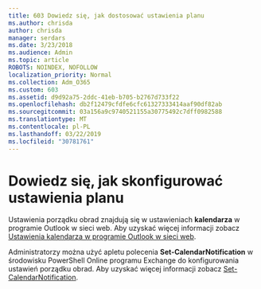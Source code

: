 ```yaml
---
title: 603 Dowiedz się, jak dostosować ustawienia planu
ms.author: chrisda
author: chrisda
manager: serdars
ms.date: 3/23/2018
ms.audience: Admin
ms.topic: article
ROBOTS: NOINDEX, NOFOLLOW
localization_priority: Normal
ms.collection: Adm_O365
ms.custom: 603
ms.assetid: d9d92a75-2ddc-41eb-b705-b2767d733f22
ms.openlocfilehash: db2f12479cfdfe6cfc61327333414aaf90df82ab
ms.sourcegitcommit: 03a156a9c9740521155a30775492c7dff0982588
ms.translationtype: MT
ms.contentlocale: pl-PL
ms.lasthandoff: 03/22/2019
ms.locfileid: "30781761"
---
```

# <a name="learn-how-to-configure-agenda-settings"></a>Dowiedz się, jak skonfigurować ustawienia planu

Ustawienia porządku obrad znajdują się w ustawieniach **kalendarza** w programie Outlook w sieci web. Aby uzyskać więcej informacji zobacz [Ustawienia kalendarza w programie Outlook w sieci web](https://support.office.com/article/12cba5a4-4f95-4d00-bfc3-b694aa67ac8f).
  
Administratorzy można użyć apletu polecenia **Set-CalendarNotification** w środowisku PowerShell Online programu Exchange do konfigurowania ustawień porządku obrad. Aby uzyskać więcej informacji zobacz [Set-CalendarNotification](https://technet.microsoft.com/library/dd351284).
  

